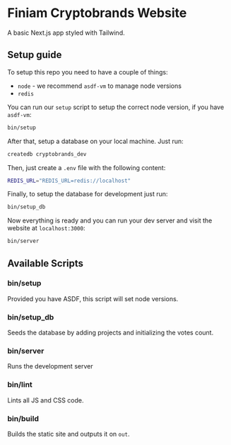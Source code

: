 # Finiam Cryptobrands Website

A basic Next.js app styled with Tailwind.

## Setup guide

To setup this repo you need to have a couple of things:
- `node` - we recommend `asdf-vm` to manage node versions
- `redis`

You can run our `setup` script to setup the correct node version, if you have `asdf-vm`:
```bash
bin/setup
```

After that, setup a database on your local machine. Just run:
```bash
createdb cryptobrands_dev
```

Then, just create a `.env` file with the following content:
```bash
REDIS_URL="REDIS_URL=redis://localhost"
```

Finally, to setup the database for development just run:
```bash
bin/setup_db
```

Now everything is ready and you can run your dev server and visit the website at `localhost:3000`:
```bash
bin/server
```

## Available Scripts

### bin/setup

Provided you have ASDF, this script will set node versions.

### bin/setup_db

Seeds the database by adding projects and initializing the votes count.

### bin/server

Runs the development server

### bin/lint

Lints all JS and CSS code.

### bin/build

Builds the static site and outputs it on `out`.
